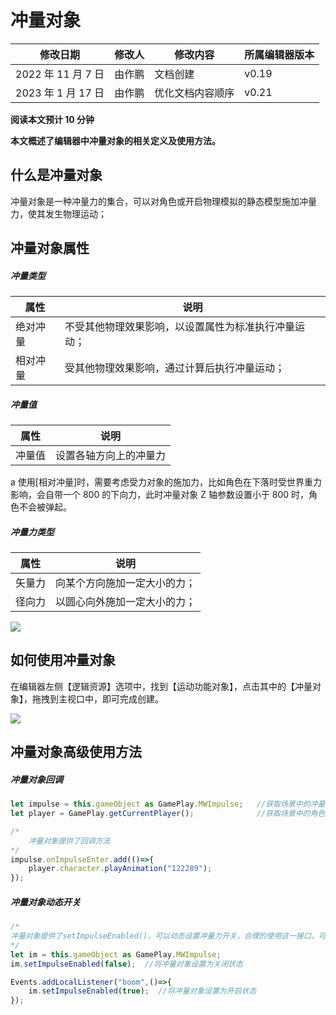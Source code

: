 # 冲量对象

| 修改日期           | 修改人 | 修改内容         | 所属编辑器版本 |
| ------------------ | ------ | ---------------- | -------------- |
| 2022 年 11 月 7 日 | 由作鹏 | 文档创建         | v0.19          |
| 2023 年 1 月 17 日 | 由作鹏 | 优化文档内容顺序 | v0.21          |

**阅读本文预计 10 分钟**

**本文概述了编辑器中冲量对象的相关定义及使用方法。**

## 什么是冲量对象

冲量对象是一种冲量力的集合，可以对角色或开启物理模拟的静态模型施加冲量力，使其发生物理运动；

## 冲量对象属性

##### 冲量类型

| 属性     | 说明                                                 |
| -------- | ---------------------------------------------------- |
| 绝对冲量 | 不受其他物理效果影响，以设置属性为标准执行冲量运动； |
| 相对冲量 | 受其他物理效果影响，通过计算后执行冲量运动；         |

##### 冲量值

| 属性   | 说明                   |
| ------ | ---------------------- |
| 冲量值 | 设置各轴方向上的冲量力 |

a 使用[相对冲量]时，需要考虑受力对象的施加力，比如角色在下落时受世界重力影响，会自带一个 800 的下向力，此时冲量对象 Z 轴参数设置小于 800 时，角色不会被弹起。

##### 冲量力类型

| 属性   | 说明                         |
| ------ | ---------------------------- |
| 矢量力 | 向某个方向施加一定大小的力； |
| 径向力 | 以圆心向外施加一定大小的力； |

![](https://wstatic-a1.233leyuan.com/productdocs/static/boxcnf1UQc5D27sRsOuRYdYuesb.png)

## 如何使用冲量对象

在编辑器左侧【逻辑资源】选项中，找到【运动功能对象】，点击其中的【冲量对象】，拖拽到主视口中，即可完成创建。

![](https://wstatic-a1.233leyuan.com/productdocs/static/boxcnOfEfBpSelABVK28fK1LCXf.png)

## 冲量对象高级使用方法

##### 冲量对象回调

```ts
let impulse = this.gameObject as GamePlay.MWImpulse;   //获取场景中的冲量对象
let player = GamePlay.getCurrentPlayer();              //获取场景中的角色

/*
    冲量对象提供了回调方法
*/
impulse.onImpulseEnter.add(()=>{     
    player.character.playAnimation("122289");
});
```

##### 冲量对象动态开关

```ts
/*
冲量对象提供了setImpulseEnabled()，可以动态设置冲量力开关，合理的使用这一接口，可以实现类如炸弹爆炸的效果；
*/
let im = this.gameObject as GamePlay.MWImpulse;
im.setImpulseEnabled(false);  //将冲量对象设置为关闭状态

Events.addLocalListener("boom",()=>{
    im.setImpulseEnabled(true);  //将冲量对象设置为开启状态
});
```

##
